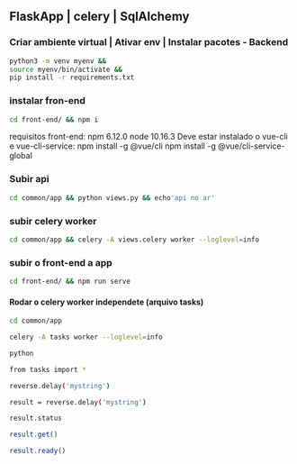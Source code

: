 ## FlaskApp | celery | SqlAlchemy

### Criar ambiente virtual | Ativar env | Instalar pacotes - Backend

```bash
python3 -m venv myenv &&
source myenv/bin/activate &&
pip install -r requirements.txt
```
### instalar fron-end

```bash
cd front-end/ && npm i
```

requisitos front-end:
npm 6.12.0
node 10.16.3
Deve estar instalado o vue-cli e vue-cli-service:
npm install -g @vue/cli
npm install -g @vue/cli-service-global

### Subir api
```bash
cd common/app && python views.py && echo'api no ar' 
```
### subir celery worker
```bash
cd common/app && celery -A views.celery worker --loglevel=info
```
### subir o front-end a app
```bash
cd front-end/ && npm run serve
```

#### Rodar o celery worker independete (arquivo tasks)
```bash
cd common/app
```
```bash
celery -A tasks worker --loglevel=info
```

```bash
python
```

```bash
from tasks import *
```

```bash
reverse.delay('mystring')
```

```bash
result = reverse.delay('mystring')
```

```bash
result.status
```

```bash
result.get()
```

```bash
result.ready()
```
